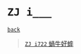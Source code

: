 # `ZJ i___`
[`back`](../)

> [`ZJ i722` 蝸牛好蟀](./722)

[`Codeforces`]: /OJ_ans/cf
[`Zerojudge`]: /OJ_ans/zj
[`PCIC`]: /OJ_ans/PCIC